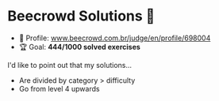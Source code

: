 # Beecrowd Solutions 🐝

* 👤 Profile: www.beecrowd.com.br/judge/en/profile/698004
* 🏆 Goal: **444/1000 solved exercises**

I'd like to point out that my solutions...

* Are divided by category > difficulty
* Go from level 4 upwards
